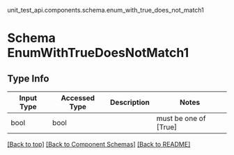 unit_test_api.components.schema.enum_with_true_does_not_match1
# Schema EnumWithTrueDoesNotMatch1

## Type Info
Input Type | Accessed Type | Description | Notes
------------ | ------------- | ------------- | -------------
bool | bool |  | must be one of [True]

[[Back to top]](#top) [[Back to Component Schemas]](../../../README.md#Component-Schemas) [[Back to README]](../../../README.md)
